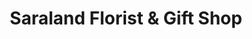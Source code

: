 ---
title: "Saraland Florist & Gift Shop"
url: /saraland/saraland-florist-and-gift-shop/
shop: florist
---